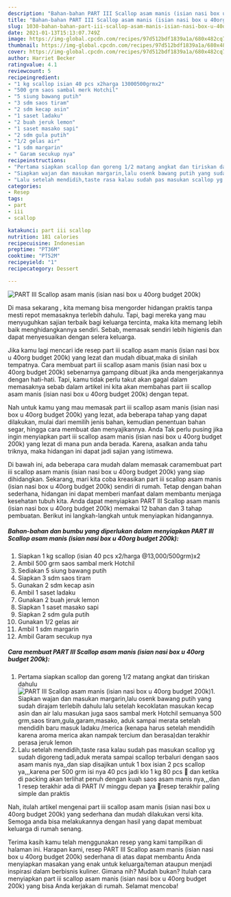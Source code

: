 ```yaml
---
description: "Bahan-bahan PART III Scallop asam manis (isian nasi box u 40org budget 200k) yang lezat Untuk Jualan"
title: "Bahan-bahan PART III Scallop asam manis (isian nasi box u 40org budget 200k) yang lezat Untuk Jualan"
slug: 1030-bahan-bahan-part-iii-scallop-asam-manis-isian-nasi-box-u-40org-budget-200k-yang-lezat-untuk-jualan
date: 2021-01-13T15:13:07.749Z
image: https://img-global.cpcdn.com/recipes/97d512bdf1839a1a/680x482cq70/part-iii-scallop-asam-manis-isian-nasi-box-u-40org-budget-200k-foto-resep-utama.jpg
thumbnail: https://img-global.cpcdn.com/recipes/97d512bdf1839a1a/680x482cq70/part-iii-scallop-asam-manis-isian-nasi-box-u-40org-budget-200k-foto-resep-utama.jpg
cover: https://img-global.cpcdn.com/recipes/97d512bdf1839a1a/680x482cq70/part-iii-scallop-asam-manis-isian-nasi-box-u-40org-budget-200k-foto-resep-utama.jpg
author: Harriet Becker
ratingvalue: 4.1
reviewcount: 5
recipeingredient:
- "1 kg scallop isian 40 pcs x2harga 13000500grmx2"
- "500 grm saos sambal merk Hotchil"
- "5 siung bawang putih"
- "3 sdm saos tiram"
- "2 sdm kecap asin"
- "1 saset ladaku"
- "2 buah jeruk lemon"
- "1 saset masako sapi"
- "2 sdm gula putih"
- "1/2 gelas air"
- "1 sdm margarin"
- " Garam secukup nya"
recipeinstructions:
- "Pertama siapkan scallop dan goreng 1/2 matang angkat dan tiriskan dahulu"
- "Siapkan wajan dan masukan margarin,lalu osenk bawang putih yang sudah dirajam terlebih dahulu lalu setelah kecoklatan masukan kecap asin dan air lalu masukan juga saos sambal merk Hotchil semuanya 500 grm,saos tiram,gula,garam,masako, aduk sampai merata setelah mendidih baru masuk ladaku /merica (kenapa harus setelah mendidih karena aroma merica akan nampak tercium dan berasa)dan terakhir perasa jeruk lemon"
- "Lalu setelah mendidih,taste rasa kalau sudah pas masukan scallop yg sudah digoreng tadi,aduk merata sampai scallop terbaluri dengan saos asam manis nya,,dan siap disajikan untuk 1 box isian 2 pcs scallop ya,,,karena per 500 grm isi nya 40 pcs jadi klo 1 kg 80 pcs 🤗 dan ketika di packing akan terlihat penuh dengan kuah saos asam manis nya,,,dan 1 resep terakhir ada di PART IV minggu depan ya 🤗resep terakhir paling simple dan praktis"
categories:
- Resep
tags:
- part
- iii
- scallop

katakunci: part iii scallop 
nutrition: 181 calories
recipecuisine: Indonesian
preptime: "PT36M"
cooktime: "PT52M"
recipeyield: "1"
recipecategory: Dessert

---
```



![PART III Scallop asam manis (isian nasi box u 40org budget 200k)](https://img-global.cpcdn.com/recipes/97d512bdf1839a1a/680x482cq70/part-iii-scallop-asam-manis-isian-nasi-box-u-40org-budget-200k-foto-resep-utama.jpg)

Di masa  sekarang , kita memang bisa mengorder hidangan praktis tanpa mesti repot memasaknya terlebih dahulu. Tapi, bagi mereka yang mau menyuguhkan sajian terbaik bagi keluarga tercinta, maka kita memang lebih baik menghidangkannya sendiri. Sebab, memasak sendiri lebih higienis dan dapat menyesuaikan dengan selera keluarga.

Jika kamu lagi mencari ide resep part iii scallop asam manis (isian nasi box u 40org budget 200k) yang lezat dan mudah dibuat,maka di sinilah tempatnya. Cara membuat part iii scallop asam manis (isian nasi box u 40org budget 200k)  sebenarnya gampang dibuat jika anda mengerjakannya dengan hati-hati. Tapi, kamu tidak perlu takut akan gagal dalam memasaknya 
sebab dalam artikel ini kita akan membahas part iii scallop asam manis (isian nasi box u 40org budget 200k) dengan tepat.  



Nah untuk kamu yang mau memasak part iii scallop asam manis (isian nasi box u 40org budget 200k) yang lezat, ada beberapa tahap yang dapat dilakukan, mulai dari memilih jenis bahan, kemudian penentuan bahan segar, hingga cara membuat dan menyajikannya. Anda Tak perlu pusing jika ingin menyiapkan part iii scallop asam manis (isian nasi box u 40org budget 200k) yang lezat di mana pun anda berada. Karena, asalkan anda  tahu triknya, maka hidangan ini dapat jadi sajian yang istimewa.

Di bawah ini, ada beberapa cara mudah dalam memasak caramembuat part iii scallop asam manis (isian nasi box u 40org budget 200k) yang siap dihidangkan. Sekarang, mari kita coba kreasikan part iii scallop asam manis (isian nasi box u 40org budget 200k) sendiri di rumah. Tetap dengan bahan sederhana, hidangan ini dapat memberi manfaat dalam membantu menjaga kesehatan tubuh kita. Anda dapat menyiapkan PART III Scallop asam manis (isian nasi box u 40org budget 200k) memakai 12 bahan dan 3 tahap pembuatan. Berikut ini langkah-langkah untuk menyiapkan hidangannya.

<!--inarticleads1-->

##### Bahan-bahan dan bumbu yang diperlukan dalam menyiapkan PART III Scallop asam manis (isian nasi box u 40org budget 200k):

1. Siapkan 1 kg scallop (isian 40 pcs x2/harga @13,000/500grm)x2
1. Ambil 500 grm saos sambal merk Hotchil
1. Sediakan 5 siung bawang putih
1. Siapkan 3 sdm saos tiram
1. Gunakan 2 sdm kecap asin
1. Ambil 1 saset ladaku
1. Gunakan 2 buah jeruk lemon
1. Siapkan 1 saset masako sapi
1. Siapkan 2 sdm gula putih
1. Gunakan 1/2 gelas air
1. Ambil 1 sdm margarin
1. Ambil  Garam secukup nya




<!--inarticleads2-->

##### Cara membuat PART III Scallop asam manis (isian nasi box u 40org budget 200k):

1. Pertama siapkan scallop dan goreng 1/2 matang angkat dan tiriskan dahulu
<img src="https://img-global.cpcdn.com/steps/4df3bb50a0404329/160x128cq70/part-iii-scallop-asam-manis-isian-nasi-box-u-40org-budget-200k-langkah-memasak-1-foto.jpg" alt="PART III Scallop asam manis (isian nasi box u 40org budget 200k)">1. Siapkan wajan dan masukan margarin,lalu osenk bawang putih yang sudah dirajam terlebih dahulu lalu setelah kecoklatan masukan kecap asin dan air lalu masukan juga saos sambal merk Hotchil semuanya 500 grm,saos tiram,gula,garam,masako, aduk sampai merata setelah mendidih baru masuk ladaku /merica (kenapa harus setelah mendidih karena aroma merica akan nampak tercium dan berasa)dan terakhir perasa jeruk lemon
1. Lalu setelah mendidih,taste rasa kalau sudah pas masukan scallop yg sudah digoreng tadi,aduk merata sampai scallop terbaluri dengan saos asam manis nya,,dan siap disajikan untuk 1 box isian 2 pcs scallop ya,,,karena per 500 grm isi nya 40 pcs jadi klo 1 kg 80 pcs 🤗 dan ketika di packing akan terlihat penuh dengan kuah saos asam manis nya,,,dan 1 resep terakhir ada di PART IV minggu depan ya 🤗resep terakhir paling simple dan praktis




Nah, itulah artikel mengenai  part iii scallop asam manis (isian nasi box u 40org budget 200k)  yang sederhana dan mudah dilakukan versi kita. Semoga anda bisa melakukannya dengan hasil yang dapat membuat keluarga di rumah senang. 

Terima kasih kamu telah menggunakan resep yang kami tampilkan di halaman ini. Harapan kami, resep  PART III Scallop asam manis (isian nasi box u 40org budget 200k) sederhana di atas dapat membantu Anda menyiapkan masakan yang enak untuk keluarga/teman ataupun menjadi inspirasi dalam berbisnis kuliner. Gimana nih? Mudah bukan? Itulah cara menyiapkan part iii scallop asam manis (isian nasi box u 40org budget 200k) yang bisa Anda kerjakan di rumah. Selamat mencoba!

